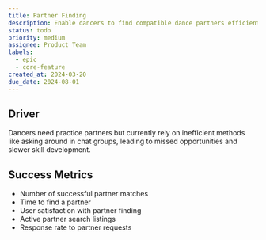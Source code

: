 ```yaml
---
title: Partner Finding
description: Enable dancers to find compatible dance partners efficiently
status: todo
priority: medium
assignee: Product Team
labels:
  - epic
  - core-feature
created_at: 2024-03-20
due_date: 2024-08-01
---
```


## Driver

Dancers need practice partners but currently rely on inefficient methods like asking around in chat groups, leading to missed opportunities and slower skill development.

## Success Metrics

- Number of successful partner matches
- Time to find a partner
- User satisfaction with partner finding
- Active partner search listings
- Response rate to partner requests
